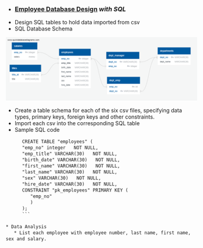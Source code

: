 - ### [Employee Database Design](https://github.com/dianewitt/sql-database-design) *with SQL*

* Design SQL tables to hold data imported from csv
* SQL Database Schema

![sql-schema](/Images/sql-schema.png)

* Create a table schema for each of the six csv files, specifying data types, primary keys, foreign keys and other constraints.
* Import each csv into the corresponding SQL table
* Sample SQL code     

```
      CREATE TABLE "employees" (
      "emp_no" integer   NOT NULL,
      "emp_title" VARCHAR(30)   NOT NULL,
      "birth_date" VARCHAR(30)   NOT NULL,
      "first_name" VARCHAR(30)   NOT NULL,
      "last_name" VARCHAR(30)   NOT NULL,
      "sex" VARCHAR(30)   NOT NULL,
      "hire_date" VARCHAR(30)   NOT NULL,
      CONSTRAINT "pk_employees" PRIMARY KEY (
         "emp_no"
         )
      );
      ```

* Data Analysis
   * List each employee with employee number, last name, first name, sex and salary.
